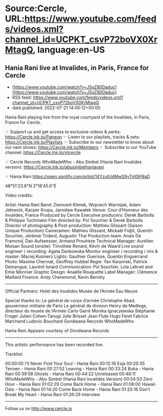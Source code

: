 # Source:Cercle, URL:https://www.youtube.com/feeds/videos.xml?channel_id=UCPKT_csvP72boVX0XrMtagQ, language:en-US

## Hania Rani live at Invalides, in Paris, France for Cercle
 - [https://www.youtube.com/watch?v=J5oZ80Daduc](https://www.youtube.com/watch?v=J5oZ80Daduc)
 - RSS feed: https://www.youtube.com/feeds/videos.xml?channel_id=UCPKT_csvP72boVX0XrMtagQ
 - date published: 2022-07-21 14:00:12+00:00

Hania Rani playing live from the royal courtyard of the Invalides, in Paris, France for Cercle. 

☞ Support us and get access to exclusive videos & perks: https://Cercle.lnk.to/Patreon
☞ Listen to our playlists, tracks & sets: https://Cercle.lnk.to/Playlists
☞ Subscribe to our newsletter to know about our next shows: https://Cercle.lnk.to/Members
☞ Subscribe to our YouTube channel: https://Cercle.lnk.to/ytcercle

☞  Cercle Records
WhoMadeWho - Abu Simbel (Hania Rani Invalides version): https://Cercle.lnk.to/abusimbelhaniarani

☞  Hania Rani
https://open.spotify.com/artist/14YzutUdMwS9yTnI0IFBaD

48°51'23.6"N 2°18'45.6"E

Video credits:

Artist: Hania Rani
Band: Ziemowit Klimek, Wojciech Warmijak, Adam Jełowick, Kacper Krupa, Jarosław Kawałek
Venue: Cour d’Honneur des Invalides, France
Produced by Cercle
Executive producers: Derek Barbolla & Philippe Tuchmann
Film directed by: Pol Souchier & Derek Barbolla
Director of photography & Post-production: Mathieu Glissant (Saison Unique Production)
Cameramen: Mathieu Glissant, Mickaël Fidjili, Quentin Souchier, Jérémie Tridard, Augustin Thai
Production team: Anaïs De Framond, Dan Aufseesser, Armand Prouhèze
Technical Manager: Aurélien Moisan
Sound (onsite): Timothée Renard, Kévin de Waard
Live sound engineer / recording: Agata Dankowska
Monitor engineer / recording / mix & master: Maciej Kuśnierz
Lights: Gauthier Guerisse, Quentin Enguerrand
Photo: Maxime Chermat, Geoffrey Hubbel
Regie: Yan Karpinski, Patrick Demangue, Laurent Isnard
Communication: Pol Souchier, Lola Lebrati and Emie Monnier
Graphic Design: Anaëlle Rouquette
Label Manager: Clémence Maillard
Finance: Andy Cheremond, Kevin Benisty


______

Official Partners: 
Hotel des Invalides
Musée de l’Armée
Eau Neuve


Special thanks to:
Le général de corps d’armée Christophe Abad, gouverneur militaire de Paris
Le général de division Henry de Medlege, directeur du musée de l’Armée
Carlo Garrè
Monika Ignaczewska
Stéphanie Froger
Julien Cohen-Tanugi
Julie Brisset
Jean Flute
Hugo Feret
Fabrice Marchand
Ludovic Bouchard
Gondwana Records
WhoMadeWho

Hania Rani Appears courtesy of Gondwana Records
______

This artistic performance has been recorded live.

Tracklist:

00:00:00 I'll Never Find Your Soul - Hania Rani 
00:12:16 Esja
00:20:35 Tennen - Hania Rani
00:27:52 Leaving - Hania Rani 
00:33:24 Buka - Hania Rani 
00:39:58 Ghosts - Hania Rani
00:44:22 Unreleased
00:48:11 WhoMadeWho - Abu Simbel (Hania Rani Invalides Version)
00:54:53 Zero Hour - Hania Rani
01:02:29 Come Back Home - Hania Rani
01:08:00 Hawaii Oslo - Hania Rani
01:14:20 Come Back Home - Hania Rani
01:20:16 Don’t Break My Heart - Hania Rani 
01:26:29 Interview 

______

Follow us on http://www.cercle.io

